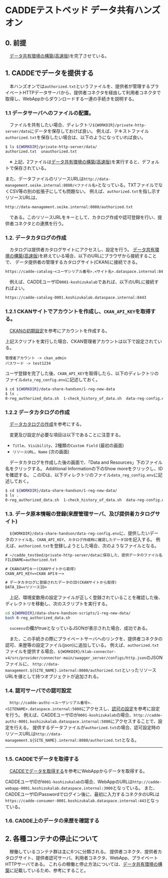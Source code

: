 # CADDEテストベッド データ共有ハンズオン

<!-- omit in toc -->

## 0. 前提

　[データ共有環境の構築(高速版)](https://github.com/Prismoid/klab-connector-v4/blob/main/doc_testbed/high-speed-data-share-setup.md)を完了させている。



## 1. CADDEでデータを提供する
　本ハンズオンでは`authorized.txt`というファイルを、提供者が管理するプライベートHTTPデータサーバから、提供者コネクタを経由して利用者コネクタで取得し、WebAppからダウンロードする一連の手続きを説明する。

### 1.1 データサーバへのファイルの配置。
　ファイルを共有したい場合、ディレクトリ`${WORKDIR}/private-http-server/data`にデータを保存しておけば良い。
例えば、テキストファイル`authorized.txt`を保存したい場合は、以下のようになっていれば良い。

```bash
$ ls ${WORKDIR}/private-http-server/data/
authorized.txt  unauthorized.txt
```
　※ 上記、2ファイルは[データ共有環境の構築(高速版)](https://github.com/Prismoid/klab-connector-v4/blob/main/doc_testbed/high-speed-data-share-setup.md)を実行すると、デフォルトで保存されている。

また、データファイルのリソースURLは`http://data-management.seike.internal:8080/<ファイル名>`となっている。TXTファイルでなくCSV等の別の拡張子にしても問題ない。
例えば、`authorized.txt`を指し示すリソースURLは、

```txt
http://data-management.seike.internal:8080/authorized.txt
```
　である。このリソースURLをキーとして、カタログ作成や認可登録を行い、提供者コネクタとの連携を行う。



### 1.2. データカタログの作成

　カタログは提供者カタログサイトにアクセスし、設定を行う。
[データ共有環境の構築(高速版)](https://github.com/Prismoid/klab-connector-v4/blob/main/doc_testbed/high-speed-data-share-setup.md)を終えている場合、以下のURLにブラウザから接続することで、
データ提供者の管理するカタログサイト(CKAN)に接続できる。

```txt
https://cadde-catalog-<ユーザシリアル番号>.<サイト名>.dataspace.internal:8443
```
　例えば、CADDEユーザID`0001-koshizukalab`であれば、以下のURLに接続すればよい。
```txt
https://cadde-catalog-0001.koshizukalab.dataspace.internal:8443
```

### 1.2.1 CKANサイトでアカウントを作成し、`CKAN_API_KEY`を取得する。
　[CKANの初期設定](https://github.com/Koshizuka-lab/klab-connector-v4/blob/testbed/doc_testbed/provider.md#212-ckanの初期設定)を参考にアカウントを作成する。

上記スクリプトを実行した場合、CKAN管理者アカウントは以下で設定されている。
```
管理者アカウント -> ckan_admin
パスワード -> test1234
```

ユーザ登録を完了した後、`CKAN_API_KEY`を取得したら、以下のディレクトリのファイル`data_reg_config.env`に記述しておく。

```bash
$ cd ${WORKDIR}/data-share-handson/1-reg-new-data
$ ls .
0-reg_authorized_data.sh  1-check_history_of_data.sh  data-reg-config.env
```

### 1.2.2 データカタログの作成

　[データカタログの作成](https://github.com/Koshizuka-lab/klab-connector-v4/blob/data-share-handson/doc_testbed/provider.md#32-データカタログの作成)を参考にする。


　変更及び設定が必要な項目は以下であることに注意する。
 - `Title`、`Visibility`、2種類の`Custom Field` (最初の画面)
 - `リソースURL`、`Name` (次の画面)

　データカタログを作成した後の画面で、「Data and Resources」下のファイル名をクリックする。
Additional Informationの下のShow moreをクリックし、IDを確認する。
このIDは、以下ディレクトリのファイル`data_reg_config.env`に記述しておく。

```bash
$ cd ${WORKDIR}/data-share-handson/1-reg-new-data/
$ ls .
0-reg_authorized_data.sh  1-check_history_of_data.sh  data-reg-config.env
```




### 1.3. データ原本情報の登録(来歴管理サーバ、及び提供者カタログサイト)

　`${WORKDIR}/data-share-handson/data-reg-config.env`に、提供したいデータの`ファイル名`、`CKAN_API_KEY`、`カタログ作成時に確認したデータID`を記入する。
例えば、`authorized.txt`を登録しようとした場合、次のようなファイルとなる。

```txt
# ~/cadde_testbed/private-http-server/dataに保存した、提供データのファイル名
FILENAME=authorized.txt

# CKANのAPIキー(CKANサイトから取得)
CKAN_API_KEY=<CKAN APIキー>

# データカタログに登録されたデータのID(CKANサイトから取得)
DATA_ID=<リソースID>
```

　上記、環境変数用の設定ファイルが正しく登録されていることを確認した後、ディレクトリを移動し、次のスクリプトを実行する。

```bash
cd ${WORKDIR}/data-share-handson-scripts/1-reg-new-data/
bash 0-reg_authorized_data.sh
```

　`suceess`の欄がtrueとなっているJSONが表示された場合、成功である。

　また、この手続きの際にプライベートサーバへのリンクを、提供者コネクタの認可、来歴等の設定ファイル(json)に追加している。
例えば、`authorized.txt`ファイルを提供する場合、`${WORKDIR}/klab-connector-v4/src/provider/connector-main/swagger_server/configs/http.json`のJSONファイルに、
`http://data-management.${SITE_NAME}.internal:8080/authorized.txt`といったリソースURLを値として持つオブジェクトが追加される。

### 1.4. 認可サーバでの認可設定

　`http://cadde-authz-<ユーザシリアル番号>.<SITENAME>.dataspace.internal:5080`にアクセスし、[認可の設定](https://github.com/Koshizuka-lab/klab-connector-v4/blob/testbed/doc_testbed/provider.md#33-認可の設定)を参考に設定を行う。
例えば、CADDEユーザIDが`0001-koshizukalab`の場合、`http://cadde-authz-0001.koshizukalab.dataspace.internal:5080`にアクセスすることで、設定を行える。
提供するデータファイルが`authorized.txt`の場合、認可設定時のリソースURLは`http://data-management.${SITE_NAME}.internal:8080/authorized.txt`となる。


---

### 1.5. CADDEでデータを取得する

　[CADDEでデータを取得する](https://github.com/Koshizuka-lab/klab-connector-v4/blob/testbed/doc_testbed/handson.md#4-caddeでデータを取得する)を参考にWebAppからデータを取得する。

CADDEユーザIDが`0001-koshizukalab`の場合、WebAppのURLは`http://cadde-webapp-0001.koshizukalab.dataspace.internal:3000`となっている。
また、CADDEユーザID/Passwordでログイン後に、最初に入力するコネクタのURLは`https://cadde-consumer-0001.koshizukalab.dataspace.internal:443`となっている。


### 1.6. CADDE上のデータの来歴を確認する



## 2. 各種コンテナの停止について

　稼働しているコンテナ群は主に6つに分類される。
提供者コネクタ、提供者カタログサイト、提供者認可サーバ、利用者コネクタ、WebApp、プライベートHTTPサーバである。
これらの稼働と停止方法については、[データ共有環境の構築](https://github.com/Prismoid/klab-connector-v4/blob/main/doc_testbed/data-share-setup.md)に記載しているため、参考にすること。